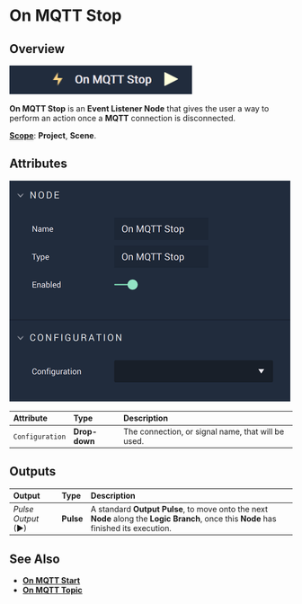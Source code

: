 # On MQTT Stop

## Overview

![The On MQTT Stop Node.](../../../../.gitbook/assets/onmqttstopupdatedimage.png)

**On MQTT Stop** is an **Event Listener Node** that gives the user a way to perform an action once a **MQTT** connection is disconnected.

[**Scope**](../../overview.md#scopes): **Project**, **Scene**.

## Attributes

![The On MQTT Stop Node Attributes.](../../../../.gitbook/assets/onmqttstopattributes.png)

| Attribute | Type | Description |
| :--- | :--- | :--- |
| `Configuration` | **Drop-down** | The connection, or signal name, that will be used. |

## Outputs

| Output | Type | Description |
| :--- | :--- | :--- |
| _Pulse Output_ \(►\) | **Pulse** | A standard **Output Pulse**, to move onto the next **Node** along the **Logic Branch**, once this **Node** has finished its execution. |

## See Also

* [**On MQTT Start**](onmqttstart.md)
* [**On MQTT Topic**](onmqtttopic.md)

